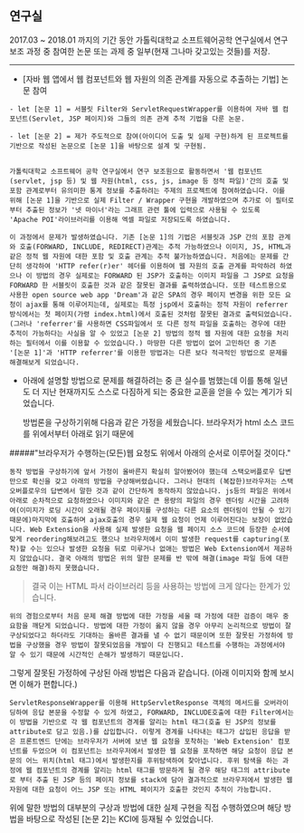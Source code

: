 ## 연구실
2017.03 ~ 2018.01 까지의 기간 동안 가톨릭대학교 소프트웨어공학 연구실에서 연구 보조 과정 중 
참여한 논문 또는 과제 중 일부(현재 그나마 갖고있는 것들)를 저장.

---


   - [자바 웹 앱에서 웹 컴포넌트와 웹 자원의 의존 관계를 자동으로 추출하는 기법] 논문 참여

    - let [논문 1] = 서블릿 Filter와 ServletRequestWrapper를 이용하여 자바 웹 컴포넌트(Servlet, JSP 페이지)와 그들의 의존 관계 추적 기법을 다룬 논문.

    - let [논문 2] = 제가 주도적으로 참여(아이디어 도출 및 실제 구현)하게 된 프로젝트를 기반으로 작성된 논문으로 [논문 1]을 바탕으로 설계 및 구현됨.


	가톨릭대학교 소프트웨어 공학 연구실에서 연구 보조원으로 활동하면서 '웹 컴포넌트(servlet, jsp 등) 및 웹 자원(html, css, js, image 등 정적 파일)'간의 호출 및 포함 관계로부터 유의미한 통계 정보를 추출하려는 주제의 프로젝트에 참여하였습니다. 이를 위해 [논문 1]을 기반으로 실제 Filter / Wrapper 구현을 개발하였으며 추가로 이 필터로부터 추출된 정보가 '넷 마이너'라는 그래프 관련 툴에 입력으로 사용될 수 있도록  'Apache POI'라이브러리를 이용해 엑셀 파일로 저장되도록 하였습니다.

    이 과정에서 문제가 발생하였습니다. 기존 [논문 1]의 기법은 서블릿과 JSP 간의 포함 관계와 호출(FORWARD, INCLUDE, REDIRECT)관계는 추적 가능하였으나 이미지, JS, HTML과 같은 정적 웹 자원에 대한 포함 및 호출 관계는 추적 불가능하였습니다. 처음에는 문제를 간단히 생각하여 'HTTP refer(r)er' 헤더를 이용하여 웹 자원의 호출 관계를 파악하려 하였으나 이 방법의 경우 실제로는 FORWARD 된 JSP가 호출하는 이미지 파일을 그 JSP로 요청을 FORWARD 한 서블릿이 호출한 것과 같은 잘못된 결과를 출력하였습니다. 또한 테스트용으로 사용한 open source web app 'Dream'과 같은 SPA의 경우 페이지 변경을 위한 모든 요청이 ajax를 통해 이루어지는데, 실제로는 특정 jsp에서 호출하는 정적 자원이 referrer 방식에서는 첫 페이지(가령 index.html)에서 호출된 것처럼 잘못된 결과로 출력되었습니다. (그러나 'referrer'를 사용하면 CSS파일에서 또 다른 정적 파일을 호출하는 경우에 대한 추적이 가능하다는 사실을 알 수 있었고 [논문 2] 방법의 정적 웹 자원에 대한 요청을 처리하는 필터에서 이를 이용할 수 있었습니다.) 마땅한 다른 방법이 없어 고민하던 중 기존 '[논문 1]'과 'HTTP referrer'를 이용한 방법과는 다른 보다 적극적인 방법으로 문제를 해결해보게 되었습니다.



- 아래에 설명할 방법으로 문제를 해결하려는 중 큰 실수를 범했는데 이를 통해 일년도 더 지난 현재까지도 스스로 다짐하게 되는 중요한 교훈을 얻을 수 있는 계기가 되었습니다.


	방법론을 구상하기위해 다음과 같은 가정을 세웠습니다. 
    브라우저가 html 소스 코드를 위에서부터 아래로 읽기 때문에 


#####"브라우저가 수행하는(모든)웹 요청도 위에서 아래의 순서로 이루어질 것이다."
    
	동작 방법을 구상하기에 앞서 가정이 올바른지 확실히 알아봤어야 했는데 스택오버플로우 답변만으로 확신을 갖고 아래의 방법을 구상해버렸습니다. 그러나 현대의 (복잡한)브라우저는 스택오버플로우의 답변에서 말한 것과 같이 간단하게 동작하지 않았습니다. js등의 파일은 위에서 아래로 순차적으로 요청하였으나 이미지와 같은 큰 용량의 파일의 경우 렌더링 시간을 고려하여(이미지가 로딩 시간이 오래될 경우 페이지를 구성하는 다른 요소의 렌더링이 안될 수 있기 때문에)마지막에 호출하며 ajax호출의 경우 실제 웹 요청이 언제 이루어진다는 보장이 없었습니다. Web Extension을 사용해 실제 발생한 요청을 웹 페이지 소스 코드에 등장한 순서에 맞게 reordering해보려고도 했으나 브라우저에서 이미 발생한 request를 capturing(포착)할 수는 있으나 발생한 요청을 뒤로 미루거나 없애는 방법은 Web Extension에서 제공하지 않았습니다. 결국 아래의 방법은 위의 말한 문제를 반 밖에 해결(image 파일 등에 대한 요청만 해결)하지 못했습니다. 

> 결국 이는 HTML 파서 라이브러리 등을 사용하는 방법에 크게 않다는 한계가 있습니다.

	위의 경험으로부터 처음 문제 해결 방법에 대한 가정을 세울 때 가정에 대한 검증이 매우 중요함을 깨닫게 되었습니다. 방법에 대한 가정이 옳지 않을 경우 아무리 논리적으로 방법이 잘 구상되었다고 하더라도 기대하는 올바른 결과를 낼 수 없기 때문이며 또한 잘못된 가정하에 방법을 구상했을 경우 방법이 잘못되었음을 개발이 다 진행되고 테스트를 수행하는 과정에서야 알 수 있기 때문에 시간적인 손해가 발생하기 때문입니다.

그렇게 잘못된 가정하에 구상된 아래 방법은 다음과 같습니다. (아래 이미지와 함께 보시면 이해가 편합니다.)

	ServletResponseWrapper를 이용해 HttpServletResponse 객체의 메서드를 오버라이딩하여 응답 본문을 수정할 수 있게 하였고, FORWARD, INCLUDE호출에 대한 Filter에서는 이 방법을 기반으로 각 웹 컴포넌트의 경계를 알리는 html 태그(호출 된 JSP의 정보를 attribute로 담고 있음.)를 삽입합니다. 이렇게 경계를 나타내는 태그가 삽입된 응답을 받은 프론트엔드 단에는 브라우저가 서버에 보낸 웹 요청을 포착하는 'Web Extension' 컴포넌트를 두었으며 이 컴포넌트는 브라우저에서 발생한 웹 요청을 포착하면 해당 요청이 응답 본문의 어느 위치(html 태그)에서 발생한지를 후위탐색하여 찾아냅니다. 후위 탐색을 하는 과정에 웹 컴포넌트의 경계를 알리는 html 태그를 방문하게 될 경우 해당 태그의 attribute로 부터 추출 된 JSP 등의 페이지 정보를 stack에 담아 결과적으로 브라우저에서 발생한 웹 자원에 대한 요청이 어느 JSP 또는 HTML 페이지가 호출한 것인지 추적이 가능합니다.


[](웹자원식별.png)

위에 말한 방법의 대부분의 구상과 방법에 대한 실제 구현을 직접 수행하였으며 해당 방법을 바탕으로 작성된 [논문 2]는 KCI에 등재될 수 있었습니다.
